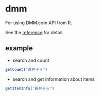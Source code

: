 # dmm
For using DMM.com API from R.

See the [reference](https://affiliate.dmm.com/api/reference/r18/digital/all/) for detail.

## example

- search and count

```r
getCount("蒼井そら")
```

- search and get information about items

```r
getItemInfo("蒼井そら")
```
